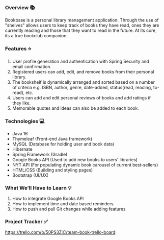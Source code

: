 ### Overview 📚

Bookbase is a personal library management application. Through the use of "shelves" allows users to keep track of books they have read, ones they are currently reading and those that they want to read in the future. At its core, its a true bookclub companion.

### Features ⭐
1) User profile generation and authentication with Spring Security and email confirmation.
2) Registered users can add, edit, and remove books from their personal library.
3) The bookshelf is dynamically arranged and sorted based on a number of criteria e.g. ISBN, author, genre, date-added, status(read, reading, to-read), etc.
4) Users can add and edit personal reviews of books and add ratings if they like.
5) Memorable quotes and ideas can also be added to each book.

### Technologies 💻
- Java 16
- Thymeleaf (Front-end Java framework) 
- MySQL (Database for holding user and book data)
- Hibernate
- Spring Framework (Gradle)
- Google Books API (Used to add new books to users' libraries)
- NYT API (For populating dynamic book carousel of current best-sellers)
- HTML/CSS (Building and styling pages)
- Bootstrap (UI/UX)

### What We'll Have to Learn 💡
1) How to integrate Google Books API
2) How to implement time and date based reminders
3) How to push and pull Git changes while adding features

### Project Tracker ✅
https://trello.com/b/50PS3ZiC/team-book-trello-board
